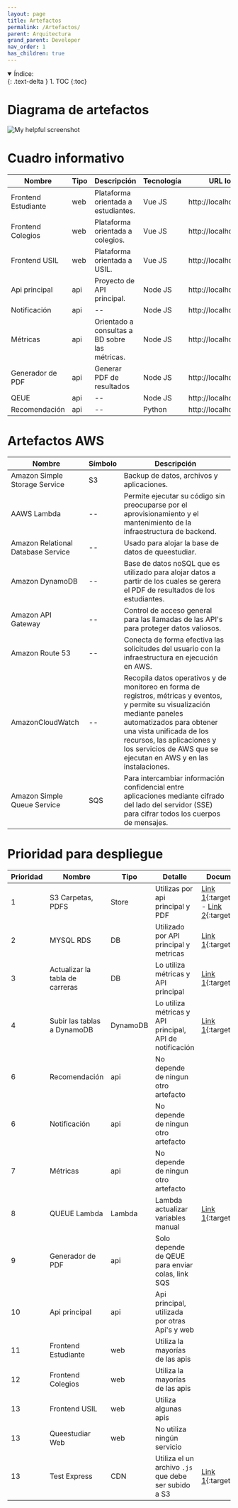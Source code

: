 ```yaml
---
layout: page
title: Artefactos
permalink: /Artefactos/
parent: Arquitectura
grand_parent: Developer
nav_order: 1
has_children: true
---
```


<details open markdown="block">
  <summary>
    Índice:
  </summary>
  {: .text-delta }
1. TOC
{:toc}
</details>

# Diagrama de artefactos

  ![My helpful screenshot](https://cdn.discordapp.com/attachments/905940010019213402/1013822962748624968/Untitled_Diagram.drawio_5.png)


# Cuadro informativo

| Nombre                   | Tipo                                 | Descripción | Tecnología | URL local | URL producción |
| -----------                 | -----------                           | ----------- | ----------- | ----------- | ----------- |
| Frontend Estudiante                  | web                         | Plataforma orientada a estudiantes. | Vue JS | http://localhost:3000/ | https://orientacion.queestudiar.la/ |
| Frontend Colegios                  | web                         | Plataforma orientada a colegios. | Vue JS | http://localhost:3000 | https://school.queestudiar.pe/ |
| Frontend USIL                  | web                         | Plataforma orientada a USIL. | Vue JS | http://localhost:3000 | https://usil.queestudiar.la/ |
| Api principal                  | api                         | Proyecto de API principal. | Node JS | http://localhost:2000 | https://service.qeestudiar.com/api |
| Notificación                  | api                         | -- | Node JS | http://localhost:2000 | https://service.qeestudiar.com/api/notifications |
| Métricas                  | api                         | Orientado a consultas a BD sobre las métricas. | Node JS | http://localhost:2000 | https://service.qeestudiar.com/api/metrics |
| Generador de PDF                  | api                         | Generar PDF de resultados | Node JS | http://localhost:1000 | https://service.qeestudiar.com/api/pdf |
| QEUE                  | api                         | -- | Node JS | http://localhost:2000 | https://service.qeestudiar.com/api/*** |
| Recomendación                  | api                         | -- | Python | http://localhost:4000 | https://service.qeestudiar.com/api |



# Artefactos AWS

| Nombre                   | Símbolo                                 | Descripción |
| -----------                 | -----------                           | ----------- |
| Amazon Simple Storage Service                   | S3                         |  Backup de datos, archivos y aplicaciones. |
| AAWS Lambda                    | --                         |  Permite ejecutar su código sin preocuparse por el aprovisionamiento y el mantenimiento de la infraestructura de backend. |
| Amazon Relational Database Service                    | --                         |  Usado para alojar la base de datos de queestudiar. |
| Amazon DynamoDB                    | --                         |  Base de datos noSQL que es utilizado para alojar datos a partir de los cuales se gerera el PDF de resultados de los estudiantes. |
| Amazon API Gateway                    | --                         |  Control de acceso general para las llamadas de las API's para proteger datos valiosos. |
| Amazon Route 53                    | --                         |  Conecta de forma efectiva las solicitudes del usuario con la infraestructura en ejecución en AWS. |
| AmazonCloudWatch                   | --                         |  Recopila datos operativos y de monitoreo en forma de registros, métricas y eventos, y permite su visualización mediante paneles automatizados para obtener una vista unificada de los recursos, las aplicaciones y los servicios de AWS que se ejecutan en AWS y en las instalaciones. |
|Amazon Simple Queue Service                    | SQS                         |  Para intercambiar información confidencial entre aplicaciones mediante cifrado del lado del servidor (SSE) para cifrar todos los cuerpos de mensajes. |


# Prioridad para despliegue

| Prioridad | Nombre              | Tipo    | Detalle                                           | Documentación |
|-----------|---------------------|---------|--------------------------------------------------------|---------------|
| 1         | S3 Carpetas, PDFS   | Store   | Utilizas por api principal y PDF                    |  [Link 1](https://beamish-cascaron-ae4c37.netlify.app/queestudiar%20sqs%20pdf/#aws-s3){:target="_blank"} - [Link 2](https://beamish-cascaron-ae4c37.netlify.app/queestudiar%20aws/#bucket-s3){:target="_blank"}            |
| 2         | MYSQL RDS           | DB      | Utilizado por API principal y metricas              |  [Link 1](https://beamish-cascaron-ae4c37.netlify.app/queestudiar%20bd/){:target="_blank"}             |
| 3         | Actualizar la tabla de carreras           | DB      | Lo utiliza métricas y API principal                 |  [Link 1](https://drive.google.com/drive/u/5/folders/1EtcgWaoNTANT8QSWHsRtULYsqW4-8SOO){:target="_blank"}             |
| 4         | Subir las tablas a DynamoDB           | DynamoDB      | Lo utiliza métricas y API principal, API de notificación                 |  [Link 1](https://beamish-cascaron-ae4c37.netlify.app/queestudiar%20aws/#carga-de-datos-dynamodb){:target="_blank"}             |
| 6         | Recomendación       | api     | No depende de ningun otro artefacto                |               |
| 6         | Notificación        | api     | No depende de ningun otro artefacto                |               |
| 7         | Métricas            | api     | No depende de ningun otro artefacto                |               |
| 8         | QUEUE Lambda         | Lambda  | Lambda actualizar variables manual                 |   [Link 1](https://beamish-cascaron-ae4c37.netlify.app/queestudiar%20sqs%20pdf/#forma-de-despliegue-autom%C3%A1tica){:target="_blank"}             |
| 9         | Generador de PDF    | api     | Solo depende de QEUE para enviar colas, link SQS    |               |
| 10        | Api principal       | api     | Api principal, utilizada por otras Api's y web     |               |
| 11        | Frontend Estudiante | web     | Utiliza la mayorías de las apis                    |               |
| 12        | Frontend Colegios   | web     | Utiliza la mayorías de las apis                    |               |
| 13        | Frontend USIL       | web     | Utiliza algunas apis                                |               |
| 13        | Queestudiar Web       | web     | No utiliza ningún servicio                                |               |
| 13        | Test Express       | CDN     | Utiliza el un archivo `.js` que debe ser subido a S3                                |   [Link 1](https://beamish-cascaron-ae4c37.netlify.app/test%20express/#instrucciones){:target="_blank"}            |







